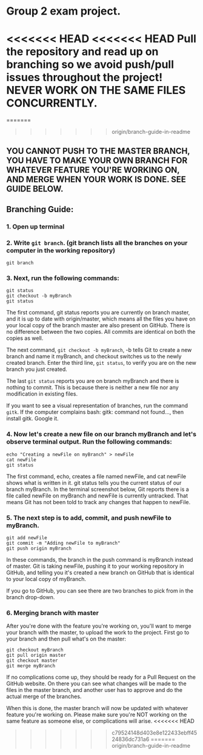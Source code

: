 # Group 2 exam project.
<<<<<<< HEAD
<<<<<<< HEAD
Pull the repository and read up on branching so we avoid push/pull issues throughout the project! NEVER WORK ON THE SAME FILES CONCURRENTLY.
=======
=======
>>>>>>> origin/branch-guide-in-readme
## YOU CANNOT PUSH TO THE MASTER BRANCH, YOU HAVE TO MAKE YOUR OWN BRANCH FOR WHATEVER FEATURE YOU'RE WORKING ON, AND MERGE WHEN YOUR WORK IS DONE. SEE GUIDE BELOW.

## Branching Guide:

### 1. Open up terminal
### 2. Write ```git branch```. (git branch lists all the branches on your computer in the working repository)
```
git branch
```
### 3. Next, run the following commands:
```
git status
git checkout -b myBranch
git status
```
The first command, git status reports you are currently on branch master, and it is up to date with origin/master, which means all the files you have on your local copy of the branch master are also present on GitHub. There is no difference between the two copies. All commits are identical on both the copies as well.

The next command, ```git checkout -b myBranch```, -b tells Git to create a new branch and name it myBranch, and checkout switches us to the newly created branch. Enter the third line, ```git status```, to verify you are on the new branch you just created.

The last ```git status``` reports you are on branch myBranch and there is nothing to commit. This is because there is neither a new file nor any modification in existing files.

If you want to see a visual representation of branches, run the command ```gitk```. If the computer complains bash: gitk: command not found…, then install gitk. Google it.

### 4. Now let's create a new file on our branch myBranch and let's observe terminal output. Run the following commands:
```
echo "Creating a newFile on myBranch" > newFile
cat newFile
git status
```
The first command, echo, creates a file named newFile, and cat newFile shows what is written in it. git status tells you the current status of our branch myBranch. In the terminal screenshot below, Git reports there is a file called newFile on myBranch and newFile is currently untracked. That means Git has not been told to track any changes that happen to newFile.

### 5. The next step is to add, commit, and push newFile to myBranch.

```
git add newFile
git commit -m "Adding newFile to myBranch"
git push origin myBranch
```
In these commands, the branch in the push command is myBranch instead of master. Git is taking newFile, pushing it to your working repository in GitHub, and telling you it's created a new branch on GitHub that is identical to your local copy of myBranch. 

If you go to GitHub, you can see there are two branches to pick from in the branch drop-down.

### 6. Merging branch with master
After you're done with the feature you're working on, you'll want to merge your branch with the master, to upload the work to the project. First go to your branch and then pull what's on the master:
```
git checkout myBranch
git pull origin master
git checkout master
git merge myBranch
```
If no complications come up, they should be ready for a Pull Request on the GitHub website. On there you can see what changes will be made to the files in the master branch, and another user has to approve and do the actual merge of the branches.

When this is done, the master branch will now be updated with whatever feature you're working on. 
Please make sure you're NOT working on the same feature as someone else, or complications will arise.
<<<<<<< HEAD
>>>>>>> c79524148d403e8e122433ebff4524836dc731a6
=======
>>>>>>> origin/branch-guide-in-readme

